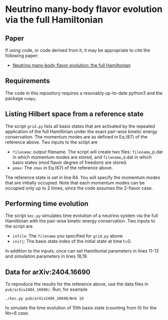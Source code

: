 # Neutrino many-body flavor evolution via the full Hamiltonian

## Paper
If using code, or code derived from it, it may be appropriate to cite the following paper:
- [Neutrino many-body flavor evolution: the full Hamiltonian](https://arxiv.org/abs/2404.16690)

## Requirements
The code in this repository requires a resonably up-to-date python3 and the package `numpy`. 

## Listing Hilbert space from a reference state 
The script `grid.py` lists all basis states that are activated by the repeated application of the full Hamiltinian under the exact pair-wise kinetic energy conservation. The momentum modes are as defined in Eq.(67) of the reference above. Two inputs to the sctipt are
- `filename`: output filename. The script will create two files: `filename`\_p.dat in which momentum modes are stored, and `filename`\_s.dat in which basis states (mod flavor degree of freedom) are stored.
- `pmax`: The `zmax` in Eq.(67) of the reference above.

The reference state is set in line 84. You will specify the momentum modes that are initially occupied. Note that each momentum modes can be occupied only up to 2 times, since the code assumes the 2-flavor case.

## Performing time evolution 
The script `kec.py` simulates time evolution of a neutrino system via the full Hamiltinian with the pair-wise kinetic energy conservation. Two inputs to the script are
- `infile`: The `filename` you specified for `grid.py` above.
- `initj`: The basis state index of the initial state at time t=0.

In addition to the inputs, once can set Hamiltonial parameters in lines 11-13 and simulation parameters in lines 18,19.

## Data for arXiv:2404.16690
To reproduce the results for the reference above, use the data files in `pub/arXiv2404_16690/`. Run, for example
```
./kec.py pub/arXiv2404_16690/Nn6 10
```
to simulate the time evolution of 10th basis state (counting from 0) for the Nn=6 case.
